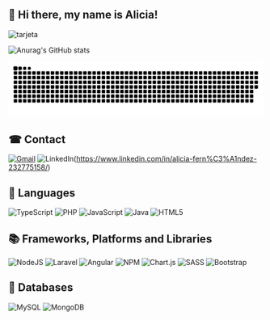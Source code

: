 ## 👋 Hi there, my name is Alicia!
![tarjeta](https://github.com/aliciafdezc/aliciafdezc/assets/113903151/041ce36f-a44f-4534-a7d2-33397ce8f010)

![Anurag's GitHub stats](https://github-readme-stats.vercel.app/api?username=aliciafdezc&show_icons=true&bg_color=DEG,321b4f,0d0915&text_color=ffffff&icon_color=ffcef3&title_color=d3affa&&border_radius=10&&hide_border=true&rank_icon=github)

![Snake animation](https://github.com/aliciafdezc/aliciafdezc/blob/output/github-contribution-grid-snake.svg)

## ☎ Contact
[![Gmail](https://img.shields.io/badge/Gmail-D14836?style=for-the-badge&logo=gmail&logoColor=white)](mailto:cfdezalicia@gmail.com)
![LinkedIn](https://img.shields.io/badge/linkedin-%230077B5.svg?style=for-the-badge&logo=linkedin&logoColor=white)(https://www.linkedin.com/in/alicia-fern%C3%A1ndez-232775158/)


## 🦜 Languages

![TypeScript](https://img.shields.io/badge/typescript-%23007ACC.svg?style=for-the-badge&logo=typescript&logoColor=white)
![PHP](https://img.shields.io/badge/php-%23777BB4.svg?style=for-the-badge&logo=php&logoColor=white)
![JavaScript](https://img.shields.io/badge/javascript-%23323330.svg?style=for-the-badge&logo=javascript&logoColor=%23F7DF1E)
![Java](https://img.shields.io/badge/java-%23ED8B00.svg?style=for-the-badge&logo=openjdk&logoColor=white)
![HTML5](https://img.shields.io/badge/html5-%23E34F26.svg?style=for-the-badge&logo=html5&logoColor=white)


## 📚 Frameworks, Platforms and Libraries

![NodeJS](https://img.shields.io/badge/node.js-6DA55F?style=for-the-badge&logo=node.js&logoColor=white)
![Laravel](https://img.shields.io/badge/laravel-%23FF2D20.svg?style=for-the-badge&logo=laravel&logoColor=white)
![Angular](https://img.shields.io/badge/angular-%23DD0031.svg?style=for-the-badge&logo=angular&logoColor=white)
![NPM](https://img.shields.io/badge/NPM-%23CB3837.svg?style=for-the-badge&logo=npm&logoColor=white)
![Chart.js](https://img.shields.io/badge/chart.js-F5788D.svg?style=for-the-badge&logo=chart.js&logoColor=white)
![SASS](https://img.shields.io/badge/SASS-hotpink.svg?style=for-the-badge&logo=SASS&logoColor=white)
![Bootstrap](https://img.shields.io/badge/bootstrap-%238511FA.svg?style=for-the-badge&logo=bootstrap&logoColor=white)


## 💾 Databases

![MySQL](https://img.shields.io/badge/mysql-%2300f.svg?style=for-the-badge&logo=mysql&logoColor=white)
![MongoDB](https://img.shields.io/badge/MongoDB-%234ea94b.svg?style=for-the-badge&logo=mongodb&logoColor=white)
